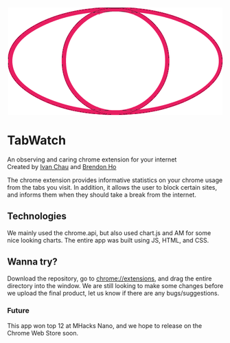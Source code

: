 <p align = "center">
  <img src = "display.png"></img>
</p>

# TabWatch
An observing and caring chrome extension for your internet
<br>
Created by <a href = "http://ichauster.github.io/">Ivan Chau</a> and <a href = "http://brendonho.com">Brendon Ho</a>

The chrome extension provides informative statistics on your chrome usage from the tabs you visit. In addition, it allows the user to block certain sites, and informs them when they should take a break from the internet.

## Technologies
We mainly used the chrome.api, but also used chart.js and AM for some nice looking charts. The entire app was built using JS, HTML, and CSS.

## Wanna try?
Download the repository, go to <a href = "chrome://extensions/">chrome://extensions</a>, and drag the entire directory into the window. We are still looking to make some changes before we upload the final product, let us know if there are any bugs/suggestions.

### Future
This app won top 12 at MHacks Nano, and we hope to release on the Chrome Web Store soon.
